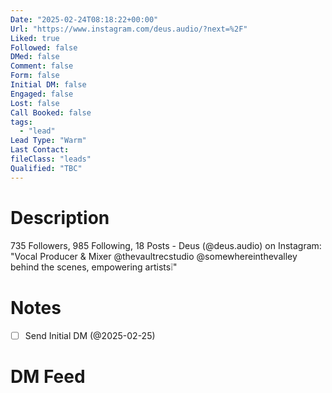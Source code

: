```yaml
---
Date: "2025-02-24T08:18:22+00:00"
Url: "https://www.instagram.com/deus.audio/?next=%2F"
Liked: true
Followed: false
DMed: false
Comment: false
Form: false
Initial DM: false
Engaged: false
Lost: false
Call Booked: false
tags:
  - "lead"
Lead Type: "Warm"
Last Contact:
fileClass: "leads"
Qualified: "TBC"
---
```

# Description
735 Followers, 985 Following, 18 Posts - Deus (@deus.audio) on Instagram: "Vocal Producer & Mixer
@thevaultrecstudio
@somewhereinthevalley
behind the scenes, empowering artists❕"
# Notes
- [ ] Send Initial DM (@2025-02-25)
# DM Feed